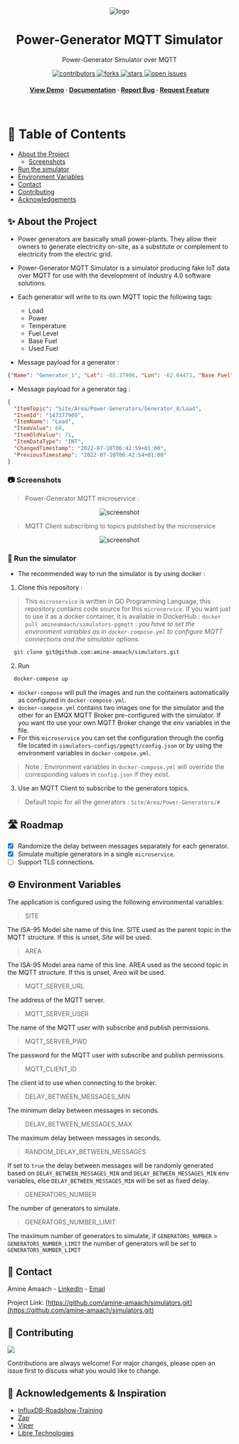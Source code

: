 <div align="center">

  <img src="docs/pgmqtt.png" alt="logo"/>
  <h1>Power-Generator MQTT Simulator</h1>
  
  <p>
    Power-Generator Simulator over MQTT
  </p>
  
<!-- Badges -->
<p>
  <a href="https://github.com/amine-amaach/simulators/graphs/contributors">
    <img src="https://img.shields.io/github/contributors/amine-amaach/simulators" alt="contributors" />
  </a>
  <a href="https://github.com/amine-amaach/simulators/network/members">
    <img src="https://img.shields.io/github/forks/amine-amaach/simulators" alt="forks" />
  </a>
  <a href="https://github.com/amine-amaach/simulators/stargazers">
    <img src="https://img.shields.io/github/stars/amine-amaach/simulators" alt="stars" />
  </a>
  <a href="https://github.com/amine-amaach/simulators/issues/">
    <img src="https://img.shields.io/github/issues/amine-amaach/simulators" alt="open issues" />
  </a>
</p>
   
<h4>
    <a href="https://github.com/amine-amaach/simulators/">View Demo</a>
  <span> · </span>
    <a href="https://github.com/amine-amaach/simulators/">Documentation</a>
  <span> · </span>
    <a href="https://github.com/amine-amaach/simulators/issues/">Report Bug</a>
  <span> · </span>
    <a href="https://github.com/amine-amaach/simulators/issues/">Request Feature</a>
  </h4>
</div>

<br />

<!-- Table of Contents -->
# 📒 Table of Contents

- [About the Project](#✨-about-the-project)
  * [Screenshots](#📷-screenshots)
  <!-- * [Environment Variables](#key-environment-variables) -->
- [Run the simulator](#🏃-run-the-simulator)
- [Environment Variables](#⚙️-environment-variables)
- [Contact](#🤝-contact)
- [Contributing](#👋-contributing)
- [Acknowledgements](#💎-acknowledgements)

  

<!-- About the Project -->
## ✨ About the Project

* Power generators are basically small power-plants. They allow their owners to generate electricity on-site, as a substitute or complement to electricity from the electric grid.
* Power-Generator MQTT Simulator is a simulator producing fake IoT data over MQTT for use with the development of Industry 4.0 software solutions.
* Each generator will write to its own MQTT topic the following tags:
  - Load
  - Power
  - Temperature
  - Fuel Level
  - Base Fuel
  - Used Fuel

* Message payload for a generator :
```json
{"Name": "Generator_1", "Lat": -65.37906, "Lon": -62.64473, "Base Fuel": 909.3602}
```
* Message payload for a generator tag :
```json
{
  "ItemTopic": "Site/Area/Power-Generators/Generator_8/Load",
  "ItemId": "147377909",
  "ItemName": "Load",
  "ItemValue": 69,
  "ItemOldValue": 71,
  "ItemDataType": "INT",
  "ChangedTimestamp": "2022-07-10T06:42:59+01:00",
  "PreviousTimestamp": "2022-07-10T06:42:54+01:00"
}
```


<!-- Screenshots -->
### 📷 Screenshots

> Power-Generator MQTT microservice :
<div align="center"> 
  <img src="docs/screenshots/screenshot-v1.0.0.png" alt="screenshot" />
</div>

> MQTT Client subscribing to topics published by the microservice
<div align="center"> 
  <img src="docs/screenshots/screenshot-MQTT-Explorer-v1.0.0.png" alt="screenshot" />
</div>

<!-- Run Locally -->
### 🏃 Run the simulator

* The recommended way to run the simulator is by using docker : 

1. Clone this repository :
> This `microservice` is written in GO Programming Language, this repository contains code source for this `microservice`. If you want just to use it as a docker container, it is available in DockerHub :
`docker pull amineamaach/simulators-pgmqtt` : *you have to set the environment variables as in `docker-compose.yml` to configure MQTT connections and the simulator options*.

```bash
  git clone git@github.com:amine-amaach/simulators.git
```

2. Run

```bash
  docker-compose up
```
* `docker-compose` will pull the images and run the containers automatically as configured in `docker-compose.yml`.
* `docker-compose.yml` contains two images one for the simulator and the other for an EMQX MQTT Broker pre-configured with the simulator. If you want tto use your own MQTT Broker change the env variables in the file.
* For this `microservice` you can set the configuration through the config file located in `simulators-configs/pgmqtt/config.json` or by using the environment variables in `docker-compose.yml`.
> Note : Environment variables in `docker-compose.yml` will override the corresponding values in `config.json` if they exist.

3. Use an MQTT Client to subscribe to the generators topics.
> Default topic for all the generators : `Site/Area/Power-Generators/#` 

<!-- Roadmap -->
## 🛣️ Roadmap

- [x] Randomize the delay between messages separately for each generator.
- [x] Simulate multiple generators in a single `microservice`. 
- [ ] Support TLS connections.

## ⚙️ Environment Variables
The application is configured using the following environmental variables:

> SITE

The ISA-95 Model site name of this line. SITE used as the parent topic in the MQTT structure. If this is unset, _Site_ will be used.

> AREA

The ISA-95 Model area name of this line. AREA used as the second topic in the MQTT structure. If this is unset, _Area_ will be used.

> MQTT_SERVER_URL

The address of the MQTT server.

> MQTT_SERVER_USER

The name of the MQTT user with subscribe and publish permissions.

> MQTT_SERVER_PWD

The password for the MQTT user with subscribe and publish permissions.

> MQTT_CLIENT_ID

The client id to use when connecting to the broker.

> DELAY_BETWEEN_MESSAGES_MIN

The minimum delay between messages in seconds. 

> DELAY_BETWEEN_MESSAGES_MAX

The maximum delay between messages in seconds. 

> RANDOM_DELAY_BETWEEN_MESSAGES

If set to `true` the delay between messages will be randomly generated based on `DELAY_BETWEEN_MESSAGES_MIN` and `DELAY_BETWEEN_MESSAGES_MIN` env variables, else `DELAY_BETWEEN_MESSAGES_MIN` will be set as fixed delay.

> GENERATORS_NUMBER

The number of generators to simulate.

> GENERATORS_NUMBER_LIMIT

The maximum number of generators to simulate, if `GENERATORS_NUMBER` > `GENERATORS_NUMBER_LIMIT` the number of generators will be set to `GENERATORS_NUMBER_LIMIT`



<!-- Contact -->
## 🤝 Contact

Amine Amaach - [LinkedIn](https://www.linkedin.com/in/amine-amaach/) - [Email](amine.amaach@um6p.ma)

Project Link: [https://github.com/amine-amaach/simulators.git](https://github.com/amine-amaach/simulators.git)

<!-- Contributing -->
## 👋 Contributing

<a href="https://github.com/amine-amaach/simulators/graphs/contributors">
  <img src="https://contrib.rocks/image?repo=amine-amaach/simulators" />
</a>


Contributions are always welcome!
For major changes, please open an issue first to discuss what you would like to change.

<!-- Acknowledgments -->
## 💎 Acknowledgements & Inspiration

<!-- Use this section to mention useful resources and libraries that you have used in your projects. -->

 - [InfluxDB-Roadshow-Training](https://github.com/InfluxCommunity/InfluxDB-Roadshow-Training) 
 - [Zap](https://github.com/uber-go/zap)
 - [Viper](https://github.com/spf13/viper)
 - [Libre Technologies](https://github.com/Spruik/libre-common)
